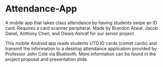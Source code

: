 # Attendance-App
A mobile app that takes class attendance by having students swipe an ID card. Requires a card scanner peripheral.
Made by Brandon Atwal, Jacob Danel, Anthony Chen, and Owais Ashraf for our senior project.

This mobile Android app reads students UTD ID cards (comet cards) and transmit the information to a desktop attendance application provided by Professor John Cole via Bluetooth. More information can be found in the project proposal and presentation slide.
